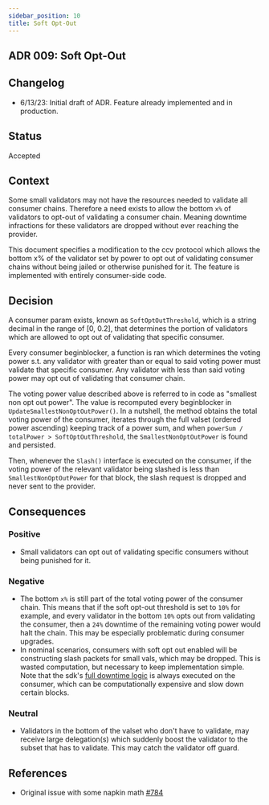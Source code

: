 ```yaml
---
sidebar_position: 10
title: Soft Opt-Out
---
```

## ADR 009: Soft Opt-Out

## Changelog

* 6/13/23: Initial draft of ADR. Feature already implemented and in production.

## Status

Accepted

## Context

Some small validators may not have the resources needed to validate all consumer chains. Therefore a need exists to allow the bottom `x%` of validators to opt-out of validating a consumer chain. Meaning downtime infractions for these validators are dropped without ever reaching the provider.

This document specifies a modification to the ccv protocol which allows the bottom x% of the validator set by power to opt out of validating consumer chains without being jailed or otherwise punished for it. The feature is implemented with entirely consumer-side code.

## Decision

A consumer param exists, known as `SoftOptOutThreshold`, which is a string decimal in the range of [0, 0.2], that determines the portion of validators which are allowed to opt out of validating that specific consumer.

Every consumer beginblocker, a function is ran which determines the voting power s.t. any validator with greater than or equal to said voting power must validate that specific consumer. Any validator with less than said voting power may opt out of validating that consumer chain.

The voting power value described above is referred to in code as "smallest non opt out power". The value is recomputed every beginblocker in `UpdateSmallestNonOptOutPower()`. In a nutshell, the method obtains the total voting power of the consumer, iterates through the full valset (ordered power ascending) keeping track of a power sum, and when `powerSum / totalPower > SoftOptOutThreshold`, the `SmallestNonOptOutPower` is found and persisted.

Then, whenever the `Slash()` interface is executed on the consumer, if the voting power of the relevant validator being slashed is less than `SmallestNonOptOutPower` for that block, the slash request is dropped and never sent to the provider.

## Consequences

### Positive

* Small validators can opt out of validating specific consumers without being punished for it.

### Negative

* The bottom `x%` is still part of the total voting power of the consumer chain. This means that if the soft opt-out threshold is set to `10%` for example, and every validator in the bottom `10%` opts out from validating the consumer, then a `24%` downtime of the remaining voting power would halt the chain. This may be especially problematic during consumer upgrades.
* In nominal scenarios, consumers with soft opt out enabled will be constructing slash packets for small vals, which may be dropped. This is wasted computation, but necessary to keep implementation simple. Note that the sdk's [full downtime logic](https://github.com/cosmos/cosmos-sdk/blob/d3f09c222243bb3da3464969f0366330dcb977a8/x/slashing/keeper/infractions.go#L75) is always executed on the consumer, which can be computationally expensive and slow down certain blocks.

### Neutral

* Validators in the bottom of the valset who don't have to validate, may receive large delegation(s) which suddenly boost the validator to the subset that has to validate. This may catch the validator off guard.

## References

* Original issue with some napkin math [#784](https://github.com/cosmos/interchain-security/issues/784)

